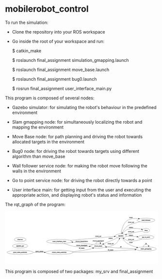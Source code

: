 # mobilerobot_control



To run the simulation:

- Clone the repository into your ROS workspace

- Go inside the root of your workspace and run:

  $ catkin_make

  $ roslaunch final_assignment simulation_gmapping.launch
  
  $ roslaunch final_assignment move_base.launch
  
  $ roslaunch final_assignment bug0.launch
  
  $ rosrun final_assignment user_interface_main.py




This program is composed of several nodes: 

- Gazebo simulator: for simulating the robot's behaviour in the predefined environment

- Slam gmapping node: for simultaneously localizing the robot and mapping the environment

- Move Base node: for path planning and driving the robot towards allocated targets in the environment

- Bug0 node: for driving the robot towards targets using different algorithm than move_base 

- Wall follower service node: for making the robot move following the walls in the environment

- Go to point service node: for driving the robot directly towards a point

- User interface main: for getting input from the user and executing the appropriate action, and displaying robot's status and information

The rqt_graph of the program: 

![alt text](https://github.com/yaraalaa0/mobilerobot_control/blob/main/graph_2.PNG)


This program is composed of two packages: my_srv and final_assignment




